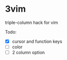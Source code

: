 # 3vim
triple-column hack for vim

Todo:

- [x] cursor and function keys
- [ ] color
- [ ] 2 column option
